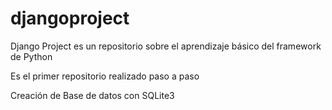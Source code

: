 # djangoproject 
Django Project es un repositorio sobre el aprendizaje básico del framework de Python

Es el primer repositorio realizado paso a paso

Creación de Base de datos con SQLite3
